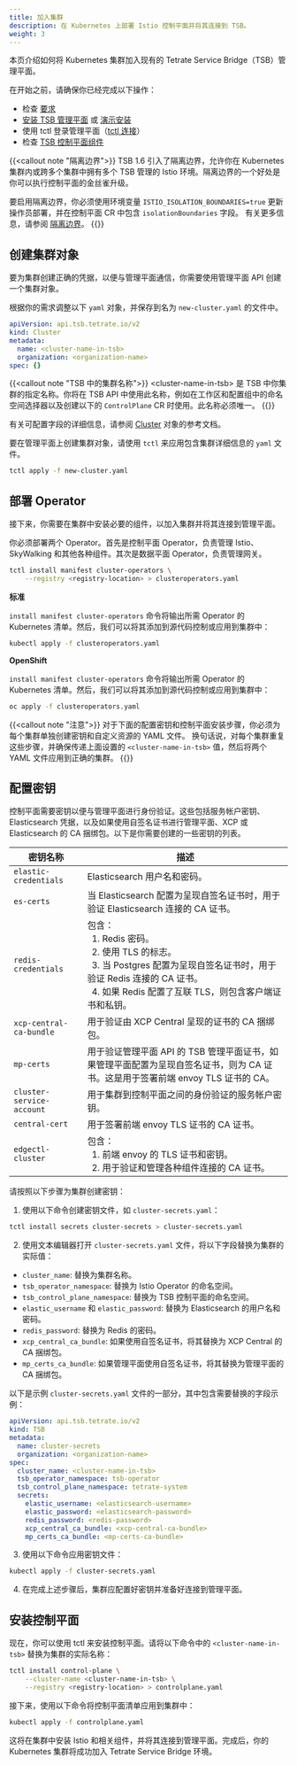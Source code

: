 ```yaml
---
title: 加入集群
description: 在 Kubernetes 上部署 Istio 控制平面并将其连接到 TSB。
weight: 3
---
```


本页介绍如何将 Kubernetes 集群加入现有的 Tetrate Service Bridge（TSB）管理平面。

在开始之前，请确保你已经完成以下操作：

- 检查 [要求](../../requirements-and-download)
- [安装 TSB 管理平面](../management-plane-installation) 或 [演示安装](../demo-installation)
- 使用 tctl 登录管理平面（[tctl 连接](../../tctl-connect)）
- 检查 [TSB 控制平面组件](../../components)

{{<callout note "隔离边界">}}
TSB 1.6 引入了隔离边界，允许你在 Kubernetes 集群内或跨多个集群中拥有多个 TSB 管理的 Istio 环境。隔离边界的一个好处是你可以执行控制平面的金丝雀升级。

要启用隔离边界，你必须使用环境变量 `ISTIO_ISOLATION_BOUNDARIES=true` 更新操作员部署，并在控制平面 CR 中包含 `isolationBoundaries` 字段。
有关更多信息，请参阅 [隔离边界](../../isolation-boundaries)。
{{</callout>}}

## 创建集群对象

要为集群创建正确的凭据，以便与管理平面通信，你需要使用管理平面 API 创建一个集群对象。

根据你的需求调整以下 `yaml` 对象，并保存到名为 `new-cluster.yaml` 的文件中。

```yaml
apiVersion: api.tsb.tetrate.io/v2
kind: Cluster
metadata:
  name: <cluster-name-in-tsb>
  organization: <organization-name>
spec: {}
```

{{<callout note "TSB 中的集群名称">}}
&lt;cluster-name-in-tsb&gt; 是 TSB 中你集群的指定名称。你将在 TSB API 中使用此名称，例如在工作区和配置组中的命名空间选择器以及创建以下的 `ControlPlane` CR 时使用。此名称必须唯一。
{{</callout>}}

有关可配置字段的详细信息，请参阅 [Cluster](../../../refs/tsb/v2/cluster) 对象的参考文档。

要在管理平面上创建集群对象，请使用 `tctl` 来应用包含集群详细信息的 `yaml` 文件。

```bash
tctl apply -f new-cluster.yaml
```

## 部署 Operator

接下来，你需要在集群中安装必要的组件，以加入集群并将其连接到管理平面。

你必须部署两个 Operator。首先是控制平面 Operator，负责管理 Istio、SkyWalking 和其他各种组件。其次是数据平面 Operator，负责管理网关。

```bash
tctl install manifest cluster-operators \
    --registry <registry-location> > clusteroperators.yaml
```

**标准**

`install manifest cluster-operators` 命令将输出所需 Operator 的 Kubernetes 清单。然后，我们可以将其添加到源代码控制或应用到集群中：

```bash
kubectl apply -f clusteroperators.yaml
```

**OpenShift**

`install manifest cluster-operators` 命令将输出所需 Operator 的 Kubernetes 清单。然后，我们可以将其添加到源代码控制或应用到集群中：

```bash
oc apply -f clusteroperators.yaml
```

{{<callout note "注意">}}
对于下面的配置密钥和控制平面安装步骤，你必须为每个集群单独创建密钥和自定义资源的 YAML 文件。
换句话说，对每个集群重复这些步骤，并确保传递上面设置的 `<cluster-name-in-tsb>` 值，然后将两个 YAML 文件应用到正确的集群。
{{</callout>}}

## 配置密钥

控制平面需要密钥以便与管理平面进行身份验证。这些包括服务帐户密钥、Elasticsearch 凭据，以及如果使用自签名证书进行管理平面、XCP 或 Elasticsearch 的 CA 捆绑包。以下是你需要创建的一些密钥的列表。

| 密钥名称                  | 描述                                                         |
| ------------------------- | ------------------------------------------------------------ |
| `elastic-credentials`     | Elasticsearch 用户名和密码。                                 |
| `es-certs`                | 当 Elasticsearch 配置为呈现自签名证书时，用于验证 Elasticsearch 连接的 CA 证书。 |
| `redis-credentials`       | 包含：<br />&ensp;1. Redis 密码。<br />&ensp;2. 使用 TLS 的标志。<br />&ensp;3. 当 Postgres 配置为呈现自签名证书时，用于验证 Redis 连接的 CA 证书。<br />&ensp;4. 如果 Redis 配置了互联 TLS，则包含客户端证书和私钥。 |
| `xcp-central-ca-bundle`   | 用于验证由 XCP Central 呈现的证书的 CA 捆绑包。              |
| `mp-certs`                | 用于验证管理平面 API 的 TSB 管理平面证书，如果管理平面配置为呈现自签名证书，则为 CA 证书。这是用于签署前端 envoy TLS 证书的 CA。 |
| `cluster-service-account` | 用于集群到控制平面之间的身份验证的服务帐户密钥。         |
| `central-cert`        | 用于签署前端 envoy TLS 证书的 CA 证书。                 |
| `edgectl-cluster`     | 包含：<br />&ensp;1. 前端 envoy 的 TLS 证书和密钥。<br />&ensp;2. 用于验证和管理各种组件连接的 CA 证书。            |

请按照以下步骤为集群创建密钥：

1. 使用以下命令创建密钥文件，如 `cluster-secrets.yaml`：

```bash
tctl install secrets cluster-secrets > cluster-secrets.yaml
```

2. 使用文本编辑器打开 `cluster-secrets.yaml` 文件，将以下字段替换为集群的实际值：

- `cluster_name`: 替换为集群名称。
- `tsb_operator_namespace`: 替换为 Istio Operator 的命名空间。
- `tsb_control_plane_namespace`: 替换为 TSB 控制平面的命名空间。
- `elastic_username` 和 `elastic_password`: 替换为 Elasticsearch 的用户名和密码。
- `redis_password`: 替换为 Redis 的密码。
- `xcp_central_ca_bundle`: 如果使用自签名证书，将其替换为 XCP Central 的 CA 捆绑包。
- `mp_certs_ca_bundle`: 如果管理平面使用自签名证书，将其替换为管理平面的 CA 捆绑包。

以下是示例 `cluster-secrets.yaml` 文件的一部分，其中包含需要替换的字段示例：

```yaml
apiVersion: api.tsb.tetrate.io/v2
kind: TSB
metadata:
  name: cluster-secrets
  organization: <organization-name>
spec:
  cluster_name: <cluster-name-in-tsb>
  tsb_operator_namespace: tsb-operator
  tsb_control_plane_namespace: tetrate-system
  secrets:
    elastic_username: <elasticsearch-username>
    elastic_password: <elasticsearch-password>
    redis_password: <redis-password>
    xcp_central_ca_bundle: <xcp-central-ca-bundle>
    mp_certs_ca_bundle: <mp-certs-ca-bundle>
```

3. 使用以下命令应用密钥文件：

```bash
kubectl apply -f cluster-secrets.yaml
```

4. 在完成上述步骤后，集群应配置好密钥并准备好连接到管理平面。

## 安装控制平面

现在，你可以使用 tctl 来安装控制平面。请将以下命令中的 `<cluster-name-in-tsb>` 替换为集群的实际名称：

```bash
tctl install control-plane \
    --cluster-name <cluster-name-in-tsb> \
    --registry <registry-location> > controlplane.yaml
```

接下来，使用以下命令将控制平面清单应用到集群中：

```bash
kubectl apply -f controlplane.yaml
```

这将在集群中安装 Istio 和相关组件，并将其连接到管理平面。完成后，你的 Kubernetes 集群将成功加入 Tetrate Service Bridge 环境。
